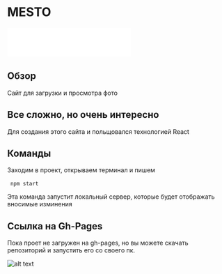 # MESTO  
![alt text](./src/images/header-logo.svg "mesto-logo")    
## Обзор    
Сайт для загрузки и просмотра фото
## Все сложно, но очень интересно   
Для создания этого сайта и польщовался технологией React    
## Команды    
Заходим в проект, открываем терминал и пишем
```   
 npm start    
```   
Эта команда запустит локальный сервер, которые будет отображать вносимые изминения    
## Ссылка на Gh-Pages   
Пока проет не загружен на gh-pages, но вы можете скачать репозиторий и запустить его со своего пк. 

![alt text](https://reactjs.org/logo-og.png "react-logo")